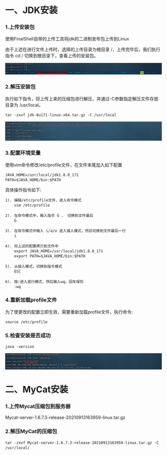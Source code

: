 # 一、JDK安装

### 1.上传安装包

使用FinalShell自带的上传工具将jdk的二进制发布包上传到Linux 

由于上述在进行文件上传时，选择的上传目录为根目录 /，上传完毕后，我们执行指令 cd / 切换到根目录下，查看上传的安装包。

![001-jdk上传](./images/001-jdk上传.png)

### 2.解压安装包

执行如下指令，将上传上来的压缩包进行解压，并通过-C参数指定解压文件存放目录为 /usr/local。

```shell
tar -zxvf jdk-8u171-linux-x64.tar.gz -C /usr/local
```

![002-jdk解压](./images/002-jdk解压.png)

### 3.配置环境变量

使用vim命令修改/etc/profile文件，在文件末尾加入如下配置

```shell
JAVA_HOME=/usr/local/jdk1.8.0_171
PATH=$JAVA_HOME/bin:$PATH
```

具体操作指令如下:

```shell
1). 编辑/etc/profile文件，进入命令模式
	vim /etc/profile

2). 在命令模式中，输入指令 G ， 切换到文件最后
	G

3). 在命令模式中输入 i/a/o 进入插入模式，然后切换到文件最后一行
	i

4). 将上述的配置拷贝到文件中
	export JAVA_HOME=/usr/local/jdk1.8.0_171
	export PATH=$JAVA_HOME/bin:$PATH
	
5). 从插入模式，切换到指令模式
	ESC
	
6). 按:进入底行模式，然后输入wq，回车保存
	:wq
```

### 4.重新加载profile文件

为了使更改的配置立即生效，需要重新加载profile文件，执行命令:

```shell
source /etc/profile
```

### 5.检查安装是否成功

```shell
java -version
```

![003-解压mycat](./images/003-解压mycat.png)

# 二、MyCat安装

### 1.上传Mycat压缩包到服务器

Mycat-server-1.6.7.3-release-20210913163959-linux.tar.gz 

### 2.解压MyCat的压缩包

```shell
tar -zxvf Mycat-server-1.6.7.3-release-20210913163959-linux.tar.gz -C /usr/local/
```











